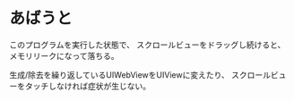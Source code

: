 # あばうと

このプログラムを実行した状態で、
スクロールビューをドラッグし続けると、メモリリークになって落ちる。

生成/除去を繰り返しているUIWebViewをUIViewに変えたり、
スクロールビューをタッチしなければ症状が生じない。

